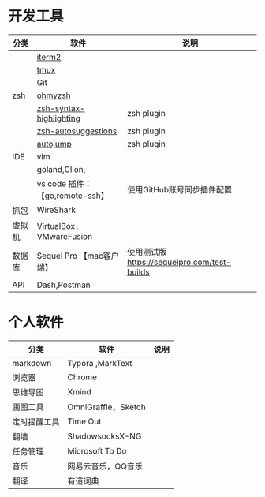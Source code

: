 # 开发工具
| 分类     | 软件                                                         | 说明       |
| -------- | ------------------------------------------------------------ | ---------- |
|          | [iterm2](https://iterm2.com/)                                |            |
|          | [tmux](https://github.com/tmux/tmux)                         |            |
|          | Git                                                          |            |
| zsh      | [ohmyzsh](https://github.com/ohmyzsh/ohmyzsh)                |            |
|          | [zsh-syntax-highlighting](https://github.com/zsh-users/zsh-syntax-highlighting) | zsh plugin |
|          | [zsh-autosuggestions](https://github.com/zsh-users/zsh-autosuggestions) | zsh plugin |
|          | [autojump](https://github.com/wting/autojump)                | zsh plugin |
| IDE      | vim                                                          |            |
|          | goland,Clion,                                                       |            |
|          | vs code  插件：【go,remote-ssh】                                                    |   使用GitHub账号同步插件配置         |
|  抓包      | WireShark                                                     |            |
|  虚拟机      | VirtualBox， VMwareFusion                    |            |
|  数据库      | Sequel Pro 【mac客户端】                   |   使用测试版 https://sequelpro.com/test-builds         |
|  API      | Dash,Postman                   |            |

# 个人软件

| 分类     | 软件                                                         | 说明       |
| -------- | ------------------------------------------------------------ | ---------- |
| markdown | Typora ,MarkText                                                      |            |
| 浏览器   | Chrome                                                       |            |
| 思维导图   | Xmind                                                       |            |
| 画图工具   | OmniGraffle，Sketch                                         |            |
| 定时提醒工具   |Time Out                                        |            |
| 翻墙   |ShadowsocksX-NG                                        |            |
| 任务管理   |Microsoft To Do                                     |            |
| 音乐   |网易云音乐，QQ音乐                                   |            |
| 翻译   |有道词典                                 |            |
